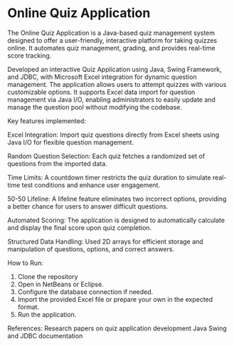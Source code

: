 # Online Quiz Application

The Online Quiz Application is a Java-based quiz management system designed to offer a user-friendly, interactive platform for taking quizzes online. It automates quiz management, grading, and provides real-time score tracking.

Developed an interactive Quiz Application using Java, Swing Framework, and JDBC, with Microsoft Excel integration for dynamic question management.
The application allows users to attempt quizzes with various customizable options. It supports Excel data import for question management via Java I/O, enabling administrators to easily update and manage the question pool without modifying the codebase.

Key features implemented:

Excel Integration: Import quiz questions directly from Excel sheets using Java I/O for flexible question management.

Random Question Selection: Each quiz fetches a randomized set of questions from the imported data.

Time Limits: A countdown timer restricts the quiz duration to simulate real-time test conditions and enhance user engagement.

50-50 Lifeline: A lifeline feature eliminates two incorrect options, providing a better chance for users to answer difficult questions.

Automated Scoring: The application is designed to automatically calculate and display the final score upon quiz completion.

Structured Data Handling: Used 2D arrays for efficient storage and manipulation of questions, options, and correct answers.

How to Run:
1. Clone the repository
2. Open in NetBeans or Eclipse.
3. Configure the database connection if needed.
4. Import the provided Excel file or prepare your own in the expected format.
5. Run the application.

References:
Research papers on quiz application development
Java Swing and JDBC documentation
